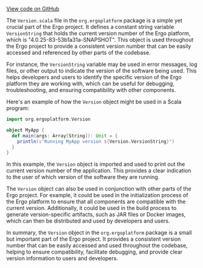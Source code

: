 [View code on GitHub](https://github.com/ergoplatform/ergo/.autodoc/docs/json/target/scala-2.12/src_managed/main/org)

The `Version.scala` file in the `org.ergoplatform` package is a simple yet crucial part of the Ergo project. It defines a constant string variable `VersionString` that holds the current version number of the Ergo platform, which is "4.0.25-83-53b1a31a-SNAPSHOT". This object is used throughout the Ergo project to provide a consistent version number that can be easily accessed and referenced by other parts of the codebase.

For instance, the `VersionString` variable may be used in error messages, log files, or other output to indicate the version of the software being used. This helps developers and users to identify the specific version of the Ergo platform they are working with, which can be useful for debugging, troubleshooting, and ensuring compatibility with other components.

Here's an example of how the `Version` object might be used in a Scala program:

```scala
import org.ergoplatform.Version

object MyApp {
  def main(args: Array[String]): Unit = {
    println(s"Running MyApp version ${Version.VersionString}")
  }
}
```

In this example, the `Version` object is imported and used to print out the current version number of the application. This provides a clear indication to the user of which version of the software they are running.

The `Version` object can also be used in conjunction with other parts of the Ergo project. For example, it could be used in the initialization process of the Ergo platform to ensure that all components are compatible with the current version. Additionally, it could be used in the build process to generate version-specific artifacts, such as JAR files or Docker images, which can then be distributed and used by developers and users.

In summary, the `Version` object in the `org.ergoplatform` package is a small but important part of the Ergo project. It provides a consistent version number that can be easily accessed and used throughout the codebase, helping to ensure compatibility, facilitate debugging, and provide clear version information to users and developers.
